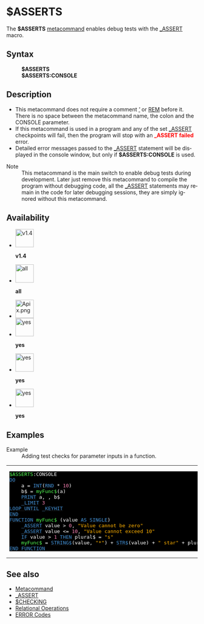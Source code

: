<style>pre.codeide, pre.outputfixed, .outputcrt0 { background-color: #000 !important; color: #FFF !important; }</style><!DOCTYPE html>
<html class="client-nojs" dir="ltr" lang="en">
<head>
<title>$ASSERTS - QB64 Phoenix Edition Wiki</title>
</head>
<body class="mediawiki ltr sitedir-ltr mw-hide-empty-elt ns-0 ns-subject page-_ASSERTS rootpage-_ASSERTS skin-vector action-view skin-vector-legacy vector-feature-language-in-header-enabled vector-feature-language-in-main-page-header-disabled vector-feature-language-alert-in-sidebar-disabled vector-feature-sticky-header-disabled vector-feature-sticky-header-edit-disabled vector-feature-table-of-contents-disabled vector-feature-visual-enhancement-next-disabled">
<div class="mw-body" id="content" role="main">
<a id="top"></a>
<h1 class="firstHeading mw-first-heading" id="firstHeading"><span class="mw-page-title-main">$ASSERTS</span></h1>
<div class="vector-body" id="bodyContent">
<div class="mw-body-content mw-content-ltr" dir="ltr" id="mw-content-text" lang="en"><div class="mw-parser-output"><p>The <b>$ASSERTS</b> <a href="Metacommand" title="Metacommand">metacommand</a> enables debug tests with the <a href="ASSERT" title="ASSERT">_ASSERT</a> macro.
</p>
<h2><span class="mw-headline" id="Syntax">Syntax</span></h2>
<dl><dd><b>$ASSERTS</b></dd>
<dd><b>$ASSERTS:CONSOLE</b></dd></dl>
<p>
</p>
<h2><span class="mw-headline" id="Description">Description</span></h2>
<ul><li>This metacommand does not require a comment <i><a href="Apostrophe" title="Apostrophe">'</a></i> or <a href="REM" title="REM">REM</a> before it. There is no space between the metacommand name, the colon and the CONSOLE parameter.</li>
<li>If this metacommand is used in a program and any of the set <a href="ASSERT" title="ASSERT">_ASSERT</a> checkpoints will fail, then the program will stop with an <b><span style="color:red;">_ASSERT failed</span></b> error.</li>
<li>Detailed error messages passed to the <a href="ASSERT" title="ASSERT">_ASSERT</a> statement will be displayed in the console window, but only if <b>$ASSERTS:CONSOLE</b> is used.</li></ul>
<dl><dt>Note</dt>
<dd>This metacommand is the main switch to enable debug tests during development. Later just remove this metacommand to compile the program without debugging code, all the <a href="ASSERT" title="ASSERT">_ASSERT</a> statements may remain in the code for later debugging sessions, they are simply ignored without this metacommand.</dd></dl>
<p>
</p>
<h2><span class="mw-headline" id="Availability">Availability</span></h2>
<ul class="gallery mw-gallery-nolines">
<li class="gallerybox" style="width: 53px"><div style="width: 53px">
<div class="thumb" style="width: 48px;"><div style="margin:0px auto;"><a class="image" href="File:Qb64.png" title="v1.4"><img alt="v1.4" decoding="async" height="48" src="/qb64wiki/images/9/91/Qb64.png" width="48"/></a></div></div>
<div class="gallerytext">
<p><b>v1.4</b>
</p>
</div>
</div></li>
<li class="gallerybox" style="width: 53px"><div style="width: 53px">
<div class="thumb" style="width: 48px;"><div style="margin:0px auto;"><a class="image" href="File:Qbpe.png" title="all"><img alt="all" decoding="async" height="48" src="/qb64wiki/images/0/07/Qbpe.png" width="48"/></a></div></div>
<div class="gallerytext">
<p><b>all</b>
</p>
</div>
</div></li>
<li class="gallerybox" style="width: 53px"><div style="width: 53px">
<div class="thumb" style="width: 48px;"><div style="margin:0px auto;"><a class="image" href="File:Apix.png"><img alt="Apix.png" decoding="async" height="48" src="/qb64wiki/images/5/5f/Apix.png" width="48"/></a></div></div>
<div class="gallerytext">
</div>
</div></li>
<li class="gallerybox" style="width: 53px"><div style="width: 53px">
<div class="thumb" style="width: 48px;"><div style="margin:0px auto;"><a class="image" href="File:Win.png" title="yes"><img alt="yes" decoding="async" height="48" src="/qb64wiki/images/2/29/Win.png" width="48"/></a></div></div>
<div class="gallerytext">
<p><b>yes</b>
</p>
</div>
</div></li>
<li class="gallerybox" style="width: 53px"><div style="width: 53px">
<div class="thumb" style="width: 48px;"><div style="margin:0px auto;"><a class="image" href="File:Lnx.png" title="yes"><img alt="yes" decoding="async" height="48" src="/qb64wiki/images/7/7a/Lnx.png" width="48"/></a></div></div>
<div class="gallerytext">
<p><b>yes</b>
</p>
</div>
</div></li>
<li class="gallerybox" style="width: 53px"><div style="width: 53px">
<div class="thumb" style="width: 48px;"><div style="margin:0px auto;"><a class="image" href="File:Osx.png" title="yes"><img alt="yes" decoding="async" height="48" src="/qb64wiki/images/2/22/Osx.png" width="48"/></a></div></div>
<div class="gallerytext">
<p><b>yes</b>
</p>
</div>
</div></li>
</ul>
<p>
</p>
<h2><span class="mw-headline" id="Examples">Examples</span></h2>
<dl><dt>Example</dt>
<dd>Adding test checks for parameter inputs in a function.</dd></dl>
<table cellpadding="15px" width="100%">
<tbody><tr>
<td><pre class="codeide"><a class="mw-selflink selflink"><span style="color:#55FF55;">$ASSERTS</span></a>:CONSOLE
<a class="mw-redirect" href="DO" title="DO"><span style="color:#4593D8;">DO</span></a>
    a = <a href="INT" title="INT"><span style="color:#4593D8;">INT</span></a>(<a href="RND" title="RND"><span style="color:#4593D8;">RND</span></a> * <span style="color:#F580B1;">10</span>)
    b$ = <span style="color:#55FF55;">myFunc$</span>(a)
    <a href="PRINT" title="PRINT"><span style="color:#4593D8;">PRINT</span></a> a, , b$
    <a href="LIMIT" title="LIMIT"><span style="color:#4593D8;">_LIMIT</span></a> <span style="color:#F580B1;">3</span>
<a href="DO...LOOP" title="DO...LOOP"><span style="color:#4593D8;">LOOP UNTIL</span></a> <a href="KEYHIT" title="KEYHIT"><span style="color:#4593D8;">_KEYHIT</span></a>
<a href="END" title="END"><span style="color:#4593D8;">END</span></a>
<a href="FUNCTION" title="FUNCTION"><span style="color:#4593D8;">FUNCTION</span></a> <span style="color:#55FF55;">myFunc$</span> (value <a href="AS" title="AS"><span style="color:#4593D8;">AS</span></a> <a href="SINGLE" title="SINGLE"><span style="color:#4593D8;">SINGLE</span></a>)
    <a href="ASSERT" title="ASSERT"><span style="color:#4593D8;">_ASSERT</span></a> value &gt; <span style="color:#F580B1;">0</span>, <span style="color:#FFB100;">"Value cannot be zero"</span>
    <a href="ASSERT" title="ASSERT"><span style="color:#4593D8;">_ASSERT</span></a> value &lt;= <span style="color:#F580B1;">10</span>, <span style="color:#FFB100;">"Value cannot exceed 10"</span>
    <a class="mw-redirect" href="IF" title="IF"><span style="color:#4593D8;">IF</span></a> value &gt; <span style="color:#F580B1;">1</span> <a href="THEN" title="THEN"><span style="color:#4593D8;">THEN</span></a> plural$ = <span style="color:#FFB100;">"s"</span>
    <span style="color:#55FF55;">myFunc$</span> = <a href="STRING$" title="STRING$"><span style="color:#4593D8;">STRING$</span></a>(value, <span style="color:#FFB100;">"*"</span>) + <a href="STR$" title="STR$"><span style="color:#4593D8;">STR$</span></a>(value) + <span style="color:#FFB100;">" star"</span> + plural$ + <span style="color:#FFB100;">" :-)"</span>
<a class="mw-redirect" href="END_FUNCTION" title="END FUNCTION"><span style="color:#4593D8;">END FUNCTION</span></a>
</pre>
</td></tr></tbody></table>
<p>
</p>
<h2><span class="mw-headline" id="See_also">See also</span></h2>
<ul><li><a href="Metacommand" title="Metacommand">Metacommand</a></li>
<li><a href="ASSERT" title="ASSERT">_ASSERT</a></li>
<li><a href="$CHECKING" title="$CHECKING">$CHECKING</a></li>
<li><a href="Relational_Operations" title="Relational Operations">Relational Operations</a></li>
<li><a href="ERROR_Codes" title="ERROR Codes">ERROR Codes</a></li></ul>
<p>
</p>
<!-- 
NewPP limit report
Cached time: 20240714193323
Cache expiry: 86400
Reduced expiry: false
Complications: [show‐toc]
CPU time usage: 0.056 seconds
Real time usage: 0.084 seconds
Preprocessor visited node count: 287/1000000
Post‐expand include size: 2463/2097152 bytes
Template argument size: 558/2097152 bytes
Highest expansion depth: 4/100
Expensive parser function count: 0/100
Unstrip recursion depth: 0/20
Unstrip post‐expand size: 2424/5000000 bytes
-->
<!--
Transclusion expansion time report (%,ms,calls,template)
100.00%   61.683      1 -total
  7.70%    4.748     18 Template:Cl
  7.39%    4.556      1 Template:CodeEnd
  7.15%    4.410     15 Template:Text
  6.76%    4.168      1 Template:PageAvailability
  5.03%    3.103      1 Template:PageSeeAlso
  4.95%    3.056      1 Template:PageSyntax
  4.62%    2.852      1 Template:PageExamples
  4.24%    2.617      1 Template:PageNavigation
  4.23%    2.611      1 Template:PageDescription
-->
<!-- Saved in parser cache with key qb64pnix_mw19894-mwmb_:pcache:idhash:46-0!canonical and timestamp 20240714193323 and revision id 8262.
 -->
</div>
</div>
</div>
</div>
</body>
</html>